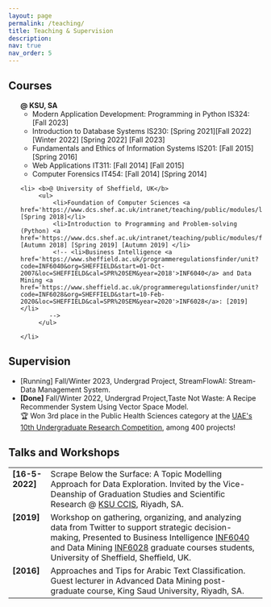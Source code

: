 ```yaml
---
layout: page
permalink: /teaching/
title: Teaching & Supervision
description: 
nav: true
nav_order: 5
---
```


<h2> Courses</h2>
<ul style="list-style-type: none"> 
    <li> <b>@ KSU, SA</b>
        <ul>
            <li>Modern Application Development: Programming in Python IS324: [Fall 2023]</li>
            <li>Introduction to Database Systems IS230: [Spring 2021][Fall 2022] [Winter 2022] [Spring 2022] [Fall 2023]</li>
            <li>Fundamentals and Ethics of Information Systems IS201: [Fall 2015] [Spring 2016]</li>
            <li>Web Applications IT311: [Fall 2014] [Fall 2015]</li>
            <li>Computer Forensics IT454: [Fall 2014] [Spring 2014]</li>
        </ul>
    </li>
    
    <li> <b>@ University of Sheffield, UK</b>
         <ul>
             <li>Foundation of Computer Sciences <a href='https://www.dcs.shef.ac.uk/intranet/teaching/public/modules/level1/com1002.html'>COM1002</a>: [Spring 2018]</li>
             <li>Introduction to Programming and Problem-solving (Python) <a href='https://www.dcs.shef.ac.uk/intranet/teaching/public/modules/forotherdepts/com161.html'>COM161</a>: [Autumn 2018] [Spring 2019] [Autumn 2019] </li>
             <!-- <li>Business Intelligence <a href='https://www.sheffield.ac.uk/programmeregulationsfinder/unit?code=INF6040&org=SHEFFIELD&start=01-Oct-2007&loc=SHEFFIELD&cal=SPR%20SEM&year=2018'>INF6040</a> and Data Mining <a href='https://www.sheffield.ac.uk/programmeregulationsfinder/unit?code=INF6028&org=SHEFFIELD&start=10-Feb-2020&loc=SHEFFIELD&cal=SPR%20SEM&year=2020'>INF6028</a>: [2019]</li>
            -->
         </ul>
    
    </li>
    
</ul>






<h2> Supervision</h2>

<ul>
<li>[Running] Fall/Winter 2023, Undergrad Project, StreamFlowAI: Stream-Data Management System. </li>
<li><b>[Done]</b> Fall/Winter 2022, Undergrad Project,Taste Not Waste: A Recipe Recommender System Using Vector Space Model. <br>
🏆 Won 3rd place in the Public Health Sciences category at the <a href="https://www.adu.ac.ae/conferences-competitions/undergraduate-research-competition/">UAE's 10th Undergraduate Research Competition</a>, among 400 projects! 
</li>
</ul>

<h2> Talks and Workshops</h2>

<table>
  <tr>
    <td style="width:auto;vertical-align: top; text-align: left;"><b>[16-5-2022]</b></td>
    <td style="width:85%">Scrape Below the Surface: A Topic Modelling Approach for Data Exploration. 
                Invited by the Vice-Deanship of Graduation Studies and Scientific Research @ <a href="https://twitter.com/KSU_CCIS?s=20"> KSU CCIS</a>, Riyadh, SA.</td>
  </tr>
  
  <tr>
      <td style="width:auto;vertical-align: top; text-align: left;"><b>[2019]</b></td>
      <td style="width:85%">Workshop on gathering, organizing, and analyzing data from Twitter to support strategic decision-making, 
      					Presented to Business Intelligence <a href='https://www.sheffield.ac.uk/programmeregulationsfinder/unit?code=INF6040&org=SHEFFIELD&start=01-Oct-2007&loc=SHEFFIELD&cal=SPR%20SEM&year=2018'>INF6040</a> and Data Mining <a href='https://www.sheffield.ac.uk/programmeregulationsfinder/unit?code=INF6028&org=SHEFFIELD&start=10-Feb-2020&loc=SHEFFIELD&cal=SPR%20SEM&year=2020'>INF6028</a> graduate courses students, University of Sheffield, Sheffield, UK.
      			</td>
    </tr>
    <tr>
    <td style="width:auto;vertical-align: top; text-align: left;"><b>[2016]</b></td>
    <td style="width:auto;vertical-align: top; text-align: left;">Approaches and Tips for Arabic Text Classification. Guest lecturer in Advanced Data Mining post-graduate course, King Saud University, Riyadh, SA.</td>
    </tr>  			


</table>
